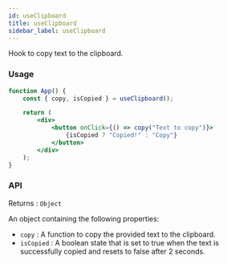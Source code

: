 ```yaml
---
id: useClipboard
title: useClipboard
sidebar_label: useClipboard
---
```


Hook to copy text to the clipboard.

### Usage

```jsx live
function App() {
	const { copy, isCopied } = useClipboard();

	return (
		<div>
			<button onClick={() => copy("Text to copy")}>
				{isCopied ? "Copied!" : "Copy"}
			</button>
		</div>
	);
}
```

### API

Returns : `Object`

An object containing the following properties:

- `copy` : A function to copy the provided text to the clipboard.
- `isCopied` : A boolean state that is set to true when the text is successfully copied and resets to false after 2 seconds.
